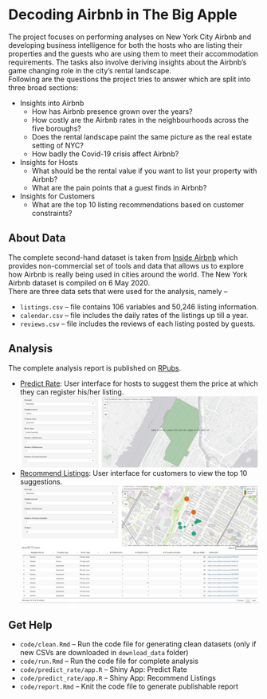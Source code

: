 # Decoding Airbnb in The Big Apple
The project focuses on performing analyses on New York City Airbnb and developing business intelligence for both the hosts who are listing their properties and the guests who are using them to meet their accommodation requirements. The tasks also involve deriving insights about the Airbnb’s game changing role in the city’s rental landscape.<br/>
Following are the questions the project tries to answer which are split into three broad sections:
* Insights into Airbnb
	+ How has Airbnb presence grown over the years?
	+ How costly are the Airbnb rates in the neighbourhoods across the five boroughs?  
	+ Does the rental landscape paint the same picture as the real estate setting of NYC?
	+ How badly the Covid-19 crisis affect Airbnb?
* Insights for Hosts
	+ What should be the rental value if you want to list your property with Airbnb?
	+ What are the pain points that a guest finds in Airbnb? 
* Insights for Customers
	+ What are the top 10 listing recommendations based on customer constraints?
## About Data
The complete second-hand dataset is taken from [Inside Airbnb](http://insideairbnb.com/get-the-data.html) which provides non-commercial set of tools and data that allows us to explore how Airbnb is really being used in cities around the world. The New York Airbnb dataset is compiled on 6 May 2020.<br/>
There are three data sets that were used for the analysis, namely –
* `listings.csv` – file contains 106 variables and 50,246 listing information.
* `calendar.csv` – file includes the daily rates of the listings up till a year.
* `reviews.csv` – file includes the reviews of each listing posted by guests.
## Analysis
The complete analysis report is published on [RPubs](https://rpubs.com/phxlumens/nyc_airbnb).<br/>
* [Predict Rate](https://phxlumens.shinyapps.io/predict_rate/): User interface for hosts to suggest them the price at which they can register his/her listing. <br/>
![Predict Rate](./support/predict_rate.jpg)
* [Recommend Listings](https://phxlumens.shinyapps.io/recommend_listings/): User interface for customers to view the top 10 suggestions.<br/>
![Recommend Listings](./support/recommend_listing.jpg)
## Get Help
* `code/clean.Rmd` – Run the code file for generating clean datasets (only if new CSVs are downloaded in `download_data` folder)
* `code/run.Rmd` – Run the code file for complete analysis
* `code/predict_rate/app.R` – Shiny App: Predict Rate
* `code/predict_rate/app.R` – Shiny App: Recommend Listings
* `code/report.Rmd` – Knit the code file to generate publishable report
